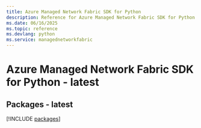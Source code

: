 ```yaml
---
title: Azure Managed Network Fabric SDK for Python
description: Reference for Azure Managed Network Fabric SDK for Python
ms.date: 06/16/2025
ms.topic: reference
ms.devlang: python
ms.service: managednetworkfabric
---
```

# Azure Managed Network Fabric SDK for Python - latest
## Packages - latest
[!INCLUDE [packages](managed-network-fabric-index.md)]